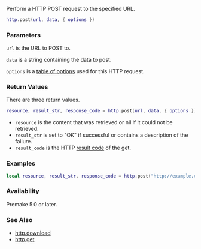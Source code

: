 Perform a HTTP POST request to the specified URL.

```lua
http.post(url, data, { options })
```

### Parameters ###

`url` is the URL to POST to.

`data` is a string containing the data to post.

`options` is a [table of options](http-options-table.md) used for this HTTP request.

### Return Values ###

There are three return values.

```lua
resource, result_str, response_code = http.post(url, data, { options })
```

 * `resource` is the content that was retrieved or nil if it could not be retrieved.
 * `result_str` is set to "OK" if successful or contains a description of the failure.
 * `result_code` is the HTTP [result code](http://www.w3.org/Protocols/rfc2616/rfc2616-sec10.html) of the get.

### Examples ###

```lua
local resource, result_str, response_code = http.post("http://example.com/api.json", "somedata")
```


### Availability ###

Premake 5.0 or later.

### See Also ###

* [http.download](http.download.md)
* [http.get](http.get.md)
